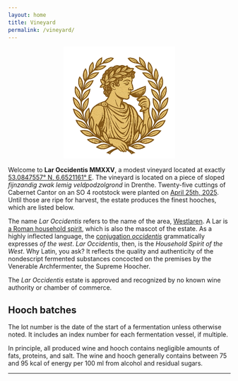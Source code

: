 ```yaml
---
layout: home
title: Vineyard
permalink: /vineyard/
---
```


<p align="center">
  <img src="/images/lar_occidentis_logo.webp" alt="Lar Occidentis logo" title="Lar Occidentis logo" style="width: 50%;">
</p>

Welcome to **Lar Occidentis MMXXV**, a modest vineyard located at exactly [53.0847557° N, 6.6521161° E](https://www.openstreetmap.org/#map=19/53.0847557/6.6521161).
The vineyard is located on a piece of sloped _fijnzandig zwak lemig veldpodzolgrond_ in Drenthe.
Twenty-five cuttings of Cabernet Cantor on an SO 4 rootstock were planted on [April 25th, 2025](/art).
Until those are ripe for harvest, the estate produces the finest hooches, which are listed below.

The name _Lar Occidentis_ refers to the name of the area, [Westlaren](https://nl.wikipedia.org/wiki/Westlaren). A Lar is [a Roman household spirit](https://en.wikipedia.org/wiki/Lares), which is also the mascot of the estate. As a highly inflected language, the [conjugation _occidentis_](https://en.wiktionary.org/wiki/occidentis) grammatically expresses _of the west_. _Lar Occidentis_, then, is the _Household Spirit of the West_.
Why Latin, you ask? It reflects the quality and authenticity of the nondescript fermented substances concocted on the premises by the Venerable Archfermenter, the Supreme Hoocher.

The _Lar Occidentis_ estate is approved and recognized by no known wine authority or chamber of commerce.

## Hooch batches

The lot number is the date of the start of a fermentation unless otherwise noted. It includes an index number for each fermentation vessel, if multiple.

In principle, all produced wine and hooch contains negligible amounts of fats, proteins, and salt. The wine and hooch generally contains between 75 and 95 kcal of energy per 100 ml from alcohol and residual sugars.

---
